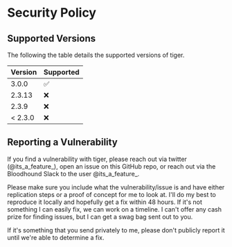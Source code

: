 # Security Policy

## Supported Versions

The following the table details the supported versions of tiger.

| Version | Supported          |
|---------| ------------------ |
| 3.0.0   | :white_check_mark: |
| 2.3.13  | :x:                |
| 2.3.9   | :x:                |
| < 2.3.0 | :x:                |


## Reporting a Vulnerability

If you find a vulnerability with tiger, please reach out via twitter (@its_a_feature_), open an issue on this GitHub repo, or reach out via the Bloodhound Slack to the user @its_a_feature_.

Please make sure you include what the vulnerability/issue is and have either replication steps or a proof of concept for me to look at. 
I'll do my best to reproduce it locally and hopefully get a fix within 48 hours. If it's not something I can easily fix, we can work on a timeline.
I can't offer any cash prize for finding issues, but I can get a swag bag sent out to you.

If it's something that you send privately to me, please don't publicly report it until we're able to determine a fix. 